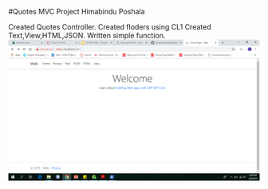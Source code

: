 #Quotes
MVC Project
Himabindu Poshala

Created Quotes Controller.
Created floders using CL1
Created Text,View,HTML,JSON.
Written simple function.
![Screenshot](https://github.com/HimabinduPoshala/Bus/blob/master/Screenshot%20.png)